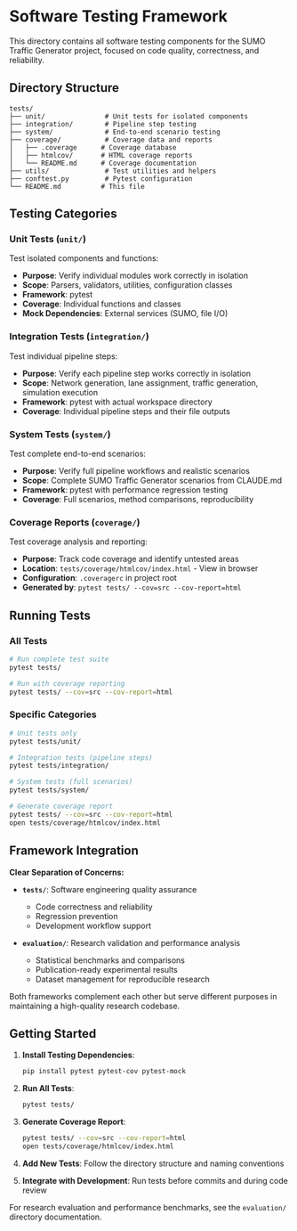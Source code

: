 # Software Testing Framework

This directory contains all software testing components for the SUMO Traffic Generator project, focused on code quality, correctness, and reliability.

## Directory Structure

```
tests/
├── unit/               # Unit tests for isolated components
├── integration/        # Pipeline step testing
├── system/             # End-to-end scenario testing
├── coverage/           # Coverage data and reports
│   ├── .coverage      # Coverage database
│   ├── htmlcov/       # HTML coverage reports
│   └── README.md      # Coverage documentation
├── utils/              # Test utilities and helpers
├── conftest.py         # Pytest configuration
└── README.md          # This file
```

## Testing Categories

### Unit Tests (`unit/`)

Test isolated components and functions:

- **Purpose**: Verify individual modules work correctly in isolation
- **Scope**: Parsers, validators, utilities, configuration classes
- **Framework**: pytest
- **Coverage**: Individual functions and classes
- **Mock Dependencies**: External services (SUMO, file I/O)

### Integration Tests (`integration/`)

Test individual pipeline steps:

- **Purpose**: Verify each pipeline step works correctly in isolation
- **Scope**: Network generation, lane assignment, traffic generation, simulation execution
- **Framework**: pytest with actual workspace directory
- **Coverage**: Individual pipeline steps and their file outputs

### System Tests (`system/`)

Test complete end-to-end scenarios:

- **Purpose**: Verify full pipeline workflows and realistic scenarios
- **Scope**: Complete SUMO Traffic Generator scenarios from CLAUDE.md
- **Framework**: pytest with performance regression testing
- **Coverage**: Full scenarios, method comparisons, reproducibility

### Coverage Reports (`coverage/`)

Test coverage analysis and reporting:

- **Purpose**: Track code coverage and identify untested areas
- **Location**: `tests/coverage/htmlcov/index.html` - View in browser
- **Configuration**: `.coveragerc` in project root
- **Generated by**: `pytest tests/ --cov=src --cov-report=html`

## Running Tests

### All Tests
```bash
# Run complete test suite
pytest tests/

# Run with coverage reporting
pytest tests/ --cov=src --cov-report=html
```

### Specific Categories
```bash
# Unit tests only
pytest tests/unit/

# Integration tests (pipeline steps)
pytest tests/integration/

# System tests (full scenarios)
pytest tests/system/

# Generate coverage report
pytest tests/ --cov=src --cov-report=html
open tests/coverage/htmlcov/index.html
```

## Framework Integration

**Clear Separation of Concerns:**

- **`tests/`**: Software engineering quality assurance
  - Code correctness and reliability
  - Regression prevention  
  - Development workflow support

- **`evaluation/`**: Research validation and performance analysis
  - Statistical benchmarks and comparisons
  - Publication-ready experimental results
  - Dataset management for reproducible research

Both frameworks complement each other but serve different purposes in maintaining a high-quality research codebase.

## Getting Started

1. **Install Testing Dependencies**:
   ```bash
   pip install pytest pytest-cov pytest-mock
   ```

2. **Run All Tests**:
   ```bash
   pytest tests/
   ```

3. **Generate Coverage Report**:
   ```bash
   pytest tests/ --cov=src --cov-report=html
   open tests/coverage/htmlcov/index.html
   ```

4. **Add New Tests**: Follow the directory structure and naming conventions

5. **Integrate with Development**: Run tests before commits and during code review

For research evaluation and performance benchmarks, see the `evaluation/` directory documentation.